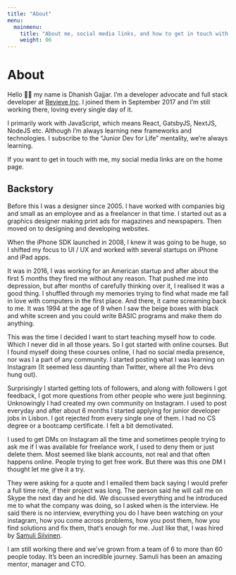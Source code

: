 ```yaml
---
title: "About"
menu:
  mainmenu:
    title: "About me, social media links, and how to get in touch with me"
    weight: 06
---
```


# About

Hello 👋🏽 my name is Dhanish Gajjar. I’m a developer advocate and full stack developer at [Revieve Inc](https://www.revieve.com). I joined them in September 2017 and I’m still working there, loving every single day of it.

I primarily work with JavaScript, which means React, GatsbyJS, NextJS, NodeJS etc. Although I’m always learning new frameworks and technologies. I subscribe to the “Junior Dev for Life” mentality, we’re always learning.

If you want to get in touch with me, my social media links are on the home page.

## Backstory

Before this I was a designer since 2005. I have worked with companies big and small as an employee and as a freelancer in that time. I started out as a graphics designer making print ads for magazines and newspapers. Then moved on to designing and developing websites.

When the iPhone SDK launched in 2008, I knew it was going to be huge, so I shifted my focus to UI / UX and worked with several startups on iPhone and iPad apps.

It was in 2016, I was working for an American startup and after about the first 5 months they fired me without any reason. That pushed me into depression, but after months of carefully thinking over it, I realised it was a good thing. I shuffled through my memories trying to find what made me fall in love with computers in the first place. And there, it came screaming back to me. It was 1994 at the age of 9 when I saw the beige boxes with black and white screen and you could write BASIC programs and make them do anything.

This was the time I decided I want to start teaching myself how to code. Which I never did in all those years. So I got started with online courses. But I found myself doing these courses online, I had no social media presence, nor was I a part of any community. I started posting what I was learning on Instagram (It seemed less daunting than Twitter, where all the Pro devs hung out).

Surprisingly I started getting lots of followers, and along with followers I got feedback, I got more questions from other people who were just beginning. Unknowingly I had created my own community on Instagram. I used to post everyday and after about 6 months I started applying for junior developer jobs in Lisbon. I got rejected from every single one of them. I had no CS degree or a bootcamp certificate. I felt a bit demotivated.

I used to get DMs on Instagram all the time and sometimes people trying to ask me if I was available for freelance work, I used to deny them or just delete them. Most seemed like blank accounts, not real and that often happens online. People trying to get free work. But there was this one DM I thought let me give it a try.

They were asking for a quote and I emailed them back saying I would prefer a full time role, if their project was long. The person said he will call me on Skype the next day and he did. We discussed everything and he introduced me to what the company was doing, so I asked when is the interview. He said there is no interview, everything you do I have been watching on your instagram, how you come across problems, how you post them, how you find solutions and fix them, that’s enough for me. Just like that, I was hired by [Samuli Siivinen](https://www.linkedin.com/in/samulisiivinen/).

I am still working there and we've grown from a team of 6 to more than 60 people today. It’s been an incredible journey. Samuli has been an amazing mentor, manager and CTO.
